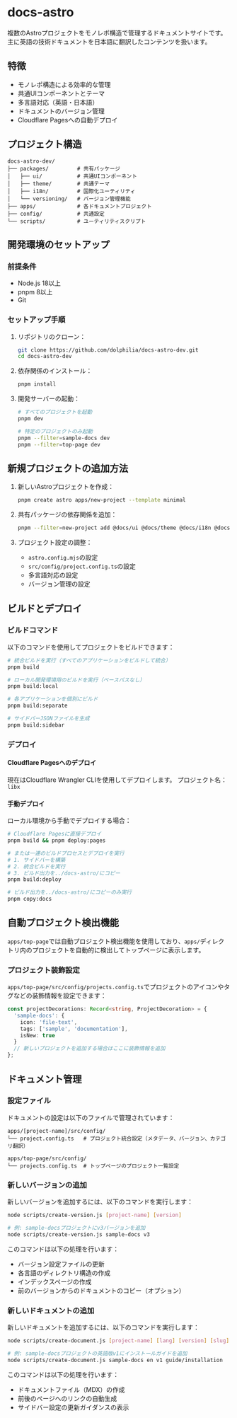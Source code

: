 # docs-astro

複数のAstroプロジェクトをモノレポ構造で管理するドキュメントサイトです。主に英語の技術ドキュメントを日本語に翻訳したコンテンツを扱います。

## 特徴

- モノレポ構造による効率的な管理
- 共通UIコンポーネントとテーマ
- 多言語対応（英語・日本語）
- ドキュメントのバージョン管理
- Cloudflare Pagesへの自動デプロイ

## プロジェクト構造

```
docs-astro-dev/
├── packages/         # 共有パッケージ
│   ├── ui/           # 共通UIコンポーネント
│   ├── theme/        # 共通テーマ
│   ├── i18n/         # 国際化ユーティリティ
│   └── versioning/   # バージョン管理機能
├── apps/             # 各ドキュメントプロジェクト
├── config/           # 共通設定
└── scripts/          # ユーティリティスクリプト
```

## 開発環境のセットアップ

### 前提条件

- Node.js 18以上
- pnpm 8以上
- Git

### セットアップ手順

1. リポジトリのクローン：
   ```bash
   git clone https://github.com/dolphilia/docs-astro-dev.git
   cd docs-astro-dev
   ```

2. 依存関係のインストール：
   ```bash
   pnpm install
   ```

3. 開発サーバーの起動：
   ```bash
   # すべてのプロジェクトを起動
   pnpm dev
   
   # 特定のプロジェクトのみ起動
   pnpm --filter=sample-docs dev
   pnpm --filter=top-page dev
   ```

## 新規プロジェクトの追加方法

1. 新しいAstroプロジェクトを作成：
   ```bash
   pnpm create astro apps/new-project --template minimal
   ```

2. 共有パッケージの依存関係を追加：
   ```bash
   pnpm --filter=new-project add @docs/ui @docs/theme @docs/i18n @docs/versioning
   ```

3. プロジェクト設定の調整：
   - `astro.config.mjs`の設定
   - `src/config/project.config.ts`の設定
   - 多言語対応の設定
   - バージョン管理の設定

## ビルドとデプロイ

### ビルドコマンド

以下のコマンドを使用してプロジェクトをビルドできます：

```bash
# 統合ビルドを実行（すべてのアプリケーションをビルドして統合）
pnpm build

# ローカル開発環境用のビルドを実行（ベースパスなし）
pnpm build:local

# 各アプリケーションを個別にビルド
pnpm build:separate

# サイドバーJSONファイルを生成
pnpm build:sidebar

```

### デプロイ

#### Cloudflare Pagesへのデプロイ

現在はCloudflare Wrangler CLIを使用してデプロイします。
プロジェクト名：`libx`

#### 手動デプロイ

ローカル環境から手動でデプロイする場合：

```bash
# Cloudflare Pagesに直接デプロイ
pnpm build && pnpm deploy:pages

# または一連のビルドプロセスとデプロイを実行
# 1. サイドバーを構築
# 2. 統合ビルドを実行
# 3. ビルド出力を../docs-astro/にコピー
pnpm build:deploy

# ビルド出力を../docs-astro/にコピーのみ実行
pnpm copy:docs
```

## 自動プロジェクト検出機能

`apps/top-page`では自動プロジェクト検出機能を使用しており、`apps/`ディレクトリ内のプロジェクトを自動的に検出してトップページに表示します。

### プロジェクト装飾設定

`apps/top-page/src/config/projects.config.ts`でプロジェクトのアイコンやタグなどの装飾情報を設定できます：

```typescript
const projectDecorations: Record<string, ProjectDecoration> = {
  'sample-docs': {
    icon: 'file-text',
    tags: ['sample', 'documentation'],
    isNew: true
  }
  // 新しいプロジェクトを追加する場合はここに装飾情報を追加
};
```

## ドキュメント管理

### 設定ファイル

ドキュメントの設定は以下のファイルで管理されています：

```
apps/[project-name]/src/config/
└── project.config.ts   # プロジェクト統合設定（メタデータ、バージョン、カテゴリ翻訳）

apps/top-page/src/config/
└── projects.config.ts  # トップページのプロジェクト一覧設定
```

### 新しいバージョンの追加

新しいバージョンを追加するには、以下のコマンドを実行します：

```bash
node scripts/create-version.js [project-name] [version]

# 例: sample-docsプロジェクトにv3バージョンを追加
node scripts/create-version.js sample-docs v3
```

このコマンドは以下の処理を行います：
- バージョン設定ファイルの更新
- 各言語のディレクトリ構造の作成
- インデックスページの作成
- 前のバージョンからのドキュメントのコピー（オプション）

### 新しいドキュメントの追加

新しいドキュメントを追加するには、以下のコマンドを実行します：

```bash
node scripts/create-document.js [project-name] [lang] [version] [slug]

# 例: sample-docsプロジェクトの英語版v1にインストールガイドを追加
node scripts/create-document.js sample-docs en v1 guide/installation
```

このコマンドは以下の処理を行います：
- ドキュメントファイル（MDX）の作成
- 前後のページへのリンクの自動生成
- サイドバー設定の更新ガイダンスの表示
